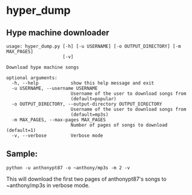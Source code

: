 # hyper_dump

## Hype machine downloader

	usage: hyper_dump.py [-h] [-u USERNAME] [-o OUTPUT_DIRECTORY] [-m MAX_PAGES]
	                     [-v]
	
	Download hype machine songs
	
	optional arguments:
	  -h, --help            show this help message and exit
	  -u USERNAME, --username USERNAME
	                        Username of the user to download songs from
	                        (default=popular)
	  -o OUTPUT_DIRECTORY, --output-directory OUTPUT_DIRECTORY
	                        Username of the user to download songs from
	                        (default=mp3s)
	  -m MAX_PAGES, --max-pages MAX_PAGES
	                        Number of pages of songs to download (default=1)
	  -v, --verbose         Verbose mode
	

## Sample:
	python -u anthonypt87 -o ~anthony/mp3s -m 2 -v
This will download the first two pages of anthonypt87's songs to ~anthony/mp3s in verbose mode.
